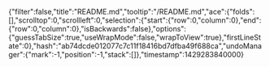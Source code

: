 {"filter":false,"title":"README.md","tooltip":"/README.md","ace":{"folds":[],"scrolltop":0,"scrollleft":0,"selection":{"start":{"row":0,"column":0},"end":{"row":0,"column":0},"isBackwards":false},"options":{"guessTabSize":true,"useWrapMode":false,"wrapToView":true},"firstLineState":0},"hash":"ab74dcde012077c7c11f18416bd7dfba49f688ca","undoManager":{"mark":-1,"position":-1,"stack":[]},"timestamp":1429283840000}
